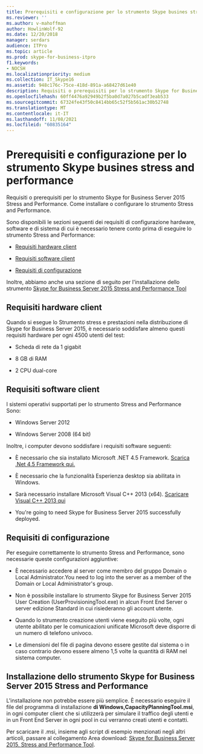 ```yaml
---
title: Prerequisiti e configurazione per lo strumento Skype busines stress and performance
ms.reviewer: ''
ms.author: v-mahoffman
author: HowlinWolf-92
ms.date: 12/20/2018
manager: serdars
audience: ITPro
ms.topic: article
ms.prod: skype-for-business-itpro
f1.keywords:
- NOCSH
ms.localizationpriority: medium
ms.collection: IT_Skype16
ms.assetid: 948c176c-75ce-418d-891a-a68427d61e40
description: Requisiti o prerequisiti per lo strumento Skype for Business Server 2015 Stress and Performance. Come installare o configurare lo strumento Stress and Performance.
ms.openlocfilehash: 60ff4476a92949b2f5ba0d7a027b5cadf3eab533
ms.sourcegitcommit: 67324fe43f50c8414bb65c52f5b561ac30b52748
ms.translationtype: MT
ms.contentlocale: it-IT
ms.lasthandoff: 11/08/2021
ms.locfileid: "60835164"
---
```

# <a name="prerequisites-and-setup-for-the-skype-for-busines-stress-and-performance-tool"></a>Prerequisiti e configurazione per lo strumento Skype busines stress and performance
 
Requisiti o prerequisiti per lo strumento Skype for Business Server 2015 Stress and Performance. Come installare o configurare lo strumento Stress and Performance.
  
Sono disponibili le sezioni seguenti dei requisiti di configurazione hardware, software e di sistema di cui è necessario tenere conto prima di eseguire lo strumento Stress and Performance:
  
- [Requisiti hardware client](prerequisites-and-setup.md#ClientHardwareReqs)
    
- [Requisiti software client](prerequisites-and-setup.md#ClientSoftwareReqs)
    
- [Requisiti di configurazione](prerequisites-and-setup.md#ConfigReqs)
    
Inoltre, abbiamo anche una sezione di seguito per l'installazione dello strumento [Skype for Business Server 2015 Stress and Performance Tool](prerequisites-and-setup.md#Installing)
  
## <a name="client-hardware-requirements"></a>Requisiti hardware client
<a name="ClientHardwareReqs"> </a>

Quando si esegue lo Strumento stress e prestazioni nella distribuzione di Skype for Business Server 2015, è necessario soddisfare almeno questi requisiti hardware per ogni 4500 utenti del test:
  
- Scheda di rete da 1 gigabit
    
- 8 GB di RAM
    
- 2 CPU dual-core
    
## <a name="client-software-requirements"></a>Requisiti software client
<a name="ClientSoftwareReqs"> </a>

I sistemi operativi supportati per lo strumento Stress and Performance Sono:
  
- Windows Server 2012
    
- Windows Server 2008 (64 bit)
    
Inoltre, i computer devono soddisfare i requisiti software seguenti:
  
- È necessario che sia installato Microsoft .NET 4.5 Framework. [Scarica .Net 4.5 Framework qui.](https://www.microsoft.com/download/details.aspx?id=30653)
    
- È necessario che la funzionalità Esperienza desktop sia abilitata in Windows.
    
- Sarà necessario installare Microsoft Visual C++ 2013 (x64). [Scaricare Visual C++ 2013 qui](https://www.microsoft.com/download/details.aspx?id=40784)
    
- You're going to need Skype for Business Server 2015 successfully deployed.
    
## <a name="configuration-requirements"></a>Requisiti di configurazione
<a name="ConfigReqs"> </a>

Per eseguire correttamente lo strumento Stress and Performance, sono necessarie queste configurazioni aggiuntive:
  
- È necessario accedere al server come membro del gruppo Domain o Local Administrator.You need to log into the server as a member of the Domain or Local Administrator's group.
    
- Non è possibile installare lo strumento Skype for Business Server 2015 User Creation (UserProvisioningTool.exe) in alcun Front End Server o server edizione Standard in cui risiederanno gli account utente.
    
- Quando lo strumento creazione utenti viene eseguito più volte, ogni utente abilitato per le comunicazioni unificate Microsoft deve disporre di un numero di telefono univoco.
    
- Le dimensioni del file di pagina devono essere gestite dal sistema o in caso contrario devono essere almeno 1,5 volte la quantità di RAM nel sistema computer.
    
## <a name="installing-the-skype-for-business-server-2015-stress-and-performance-tool"></a>Installazione dello strumento Skype for Business Server 2015 Stress and Performance
<a name="Installing"> </a>

L'installazione non potrebbe essere più semplice. È necessario eseguire il file del programma di installazione **di Windows,CapacityPlanningTool.msi**, in ogni computer client che si utilizzerà per simulare il traffico degli utenti e in un Front End Server in ogni pool in cui verranno creati utenti e contatti.
  
Per scaricare il .msi, insieme agli script di esempio menzionati negli altri articoli, passare al collegamento Area download: [Skype for Business Server 2015, Stress and Performance Tool](https://www.microsoft.com/download/details.aspx?id=50367).
  

